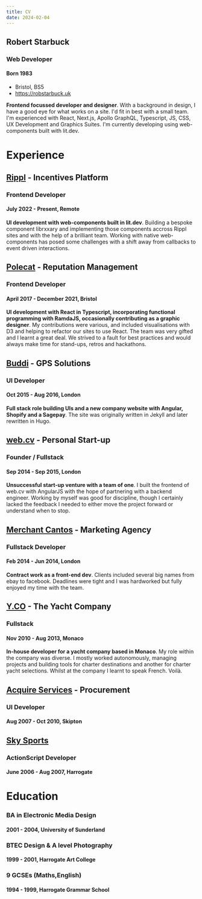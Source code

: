 ```yaml
---
title: CV
date: 2024-02-04
---
```


## Robert Starbuck
### Web Developer
#### Born 1983

- Bristol, BS5
- https://robstarbuck.uk

**Frontend focussed developer and designer**. With a background in design, I have a good eye for what works on a site. I'd fit in best with a small team. I'm experienced with React, Next.js, Apollo GraphQL, Typescript, JS, CSS, UX Development and Graphics Suites. I'm currently developing using web-components built with lit.dev.

# Experience

## [Rippl](https://rippl.work/) - Incentives Platform
### Frontend Developer
#### July 2022 - Present, Remote

**UI development with web-components built in lit.dev**. Building a bespoke component librxxary and implementing those components accross Rippl sites and with the help of a brilliant team. Working with native web-components has posed some challenges with a shift away from callbacks to event driven interactions.

## [Polecat](https://polecat.com/) - Reputation Management
### Frontend Developer
#### April 2017 - December 2021, Bristol

**UI development with React in Typescript, incorporating functional programming with RamdaJS, occasionally contributing as a graphic designer**. My contributions were various, and included visualisations with D3 and helping to refactor our sites to use React. The team was very gifted and I learnt a great deal. We strived to a fault for best practices and would always make time for stand-ups, retros and hackathons.

## [Buddi](https://www.buddi.co.uk) - GPS Solutions
### UI Developer
#### Oct 2015 - Aug 2016, London

**Full stack role building UIs and a new company website with Angular, Shopify and a Sagepay**. The site was originally written in Jekyll and later rewritten in Hugo.

## [web.cv](https://web.cv) - Personal Start-up
### Founder / Fullstack
#### Sep 2014 - Sep 2015, London

**Unsuccessful start-up venture with a team of one**. I built the front­end of web.cv with AngularJS with the hope of partnering with a backend engineer. Working by myself was good for discipline, though I certainly lacked the feedback I needed to either move the project forward or understand when to stop.

## [Merchant Cantos](https://merchantcantos.com) - Marketing Agency
### Fullstack Developer
#### Feb 2014 - Jun 2014, London

**Contract work as a front-end dev**. Clients included several big names from ebay to facebook. Deadlines were tight and I was hard­worked but fully enjoyed my time with the team.

## [Y.CO](https://y.co) - The Yacht Company
### Fullstack
#### Nov 2010 - Aug 2013, Monaco

**In-house developer for a yacht company based in Monaco**. My role within the company was diverse. I mostly worked autonomously, managing projects and building tools for charter destinations and another for charter yacht selections. Whilst at the company I learnt to speak French. Voilà.

## [Acquire Services](https://www.compass-group.co.uk/) - Procurement
### UI Developer
#### Aug 2007 - Oct 2010, Skipton

## [Sky Sports](https://skysports.com)
### ActionScript Developer
#### June 2006 - Aug 2007, Harrogate

# Education

### BA in Electronic Media Design
#### 2001 - 2004, University of Sunderland

### BTEC Design & A level Photography
#### 1999 - 2001, Harrogate Art College

### 9 GCSEs (Maths,English)
#### 1994 - 1999, Harrogate Grammar School
